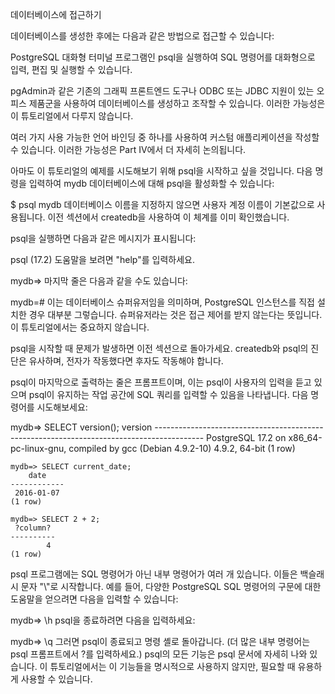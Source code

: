 데이터베이스에 접근하기

데이터베이스를 생성한 후에는 다음과 같은 방법으로 접근할 수 있습니다:

PostgreSQL 대화형 터미널 프로그램인 psql을 실행하여 SQL 명령어를 대화형으로 입력, 편집 및 실행할 수 있습니다.

pgAdmin과 같은 기존의 그래픽 프론트엔드 도구나 ODBC 또는 JDBC 지원이 있는 오피스 제품군을 사용하여 데이터베이스를 생성하고 조작할 수 있습니다. 이러한 가능성은 이 튜토리얼에서 다루지 않습니다.

여러 가지 사용 가능한 언어 바인딩 중 하나를 사용하여 커스텀 애플리케이션을 작성할 수 있습니다. 이러한 가능성은 Part IV에서 더 자세히 논의됩니다.

아마도 이 튜토리얼의 예제를 시도해보기 위해 psql을 시작하고 싶을 것입니다. 다음 명령을 입력하여 mydb 데이터베이스에 대해 psql을 활성화할 수 있습니다:

$ psql mydb
데이터베이스 이름을 지정하지 않으면 사용자 계정 이름이 기본값으로 사용됩니다. 이전 섹션에서 createdb을 사용하여 이 체계를 이미 확인했습니다.

psql을 실행하면 다음과 같은 메시지가 표시됩니다:

psql (17.2)
도움말을 보려면 "help"를 입력하세요.

mydb=>
마지막 줄은 다음과 같을 수도 있습니다:

mydb=#
이는 데이터베이스 슈퍼유저임을 의미하며, PostgreSQL 인스턴스를 직접 설치한 경우 대부분 그렇습니다. 슈퍼유저라는 것은 접근 제어를 받지 않는다는 뜻입니다. 이 튜토리얼에서는 중요하지 않습니다.

psql을 시작할 때 문제가 발생하면 이전 섹션으로 돌아가세요. createdb와 psql의 진단은 유사하며, 전자가 작동했다면 후자도 작동해야 합니다.

psql이 마지막으로 출력하는 줄은 프롬프트이며, 이는 psql이 사용자의 입력을 듣고 있으며 psql이 유지하는 작업 공간에 SQL 쿼리를 입력할 수 있음을 나타냅니다. 다음 명령어를 시도해보세요:

mydb=> SELECT version();
                                             version
    -------------------------------------------------------------------​-----------------------
     PostgreSQL 17.2 on x86_64-pc-linux-gnu, compiled by gcc (Debian 4.9.2-10) 4.9.2, 64-bit
    (1 row)
    
    mydb=> SELECT current_date;
        date
    ------------
     2016-01-07
    (1 row)
    
    mydb=> SELECT 2 + 2;
     ?column?
    ----------
            4
    (1 row)
psql 프로그램에는 SQL 명령어가 아닌 내부 명령어가 여러 개 있습니다. 이들은 백슬래시 문자 \"\\\"로 시작합니다. 예를 들어, 다양한 PostgreSQL SQL 명령어의 구문에 대한 도움말을 얻으려면 다음을 입력할 수 있습니다:

mydb=> \h
psql을 종료하려면 다음을 입력하세요:

mydb=> \q
그러면 psql이 종료되고 명령 셸로 돌아갑니다. (더 많은 내부 명령어는 psql 프롬프트에서 \?를 입력하세요.) psql의 모든 기능은 psql 문서에 자세히 나와 있습니다. 이 튜토리얼에서는 이 기능들을 명시적으로 사용하지 않지만, 필요할 때 유용하게 사용할 수 있습니다.


